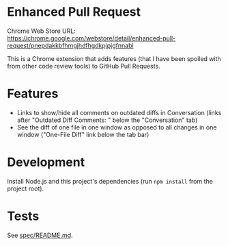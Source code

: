 # Enhanced Pull Request

Chrome Web Store URL:
https://chrome.google.com/webstore/detail/enhanced-pull-request/pnepdakkbfhmgjhdfhgdkpjpjgfnnabl

This is a Chrome extension that adds features (that I have been spoiled with
from other code review tools) to GitHub Pull Requests.


# Features

* Links to show/hide all comments on outdated diffs in Conversation (links
  after "Outdated Diff Comments: " below the "Conversation" tab)
* See the diff of one file in one window as opposed to all changes in one
  window ("One-File Diff" link below the tab bar)


# Development

Install Node.js and this project's dependencies (run `npm install` from the
project root).


# Tests

See [spec/README.md](https://github.com/tobyhs/enhanced_pull_request/blob/master/spec/README.md).
